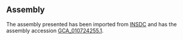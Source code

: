 
Assembly
--------

The assembly presented has been imported from 
[INSDC](http://www.insdc.org) and has the assembly accession
[GCA\_010724255.1](http://www.ebi.ac.uk/ena/data/view/GCA_010724255.1).

